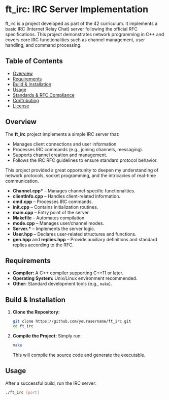 # ft_irc: IRC Server Implementation

ft_irc is a project developed as part of the 42 curriculum. It implements a basic IRC (Internet Relay Chat) server following the official RFC specifications. This project demonstrates network programming in C++ and covers core IRC functionalities such as channel management, user handling, and command processing.

## Table of Contents

- [Overview](#overview)
- [Requirements](#requirements)
- [Build & Installation](#build--installation)
- [Usage](#usage)
- [Standards & RFC Compliance](#standards--rfc-compliance)
- [Contributing](#contributing)
- [License](#license)

## Overview

The **ft_irc** project implements a simple IRC server that:
- Manages client connections and user information.
- Processes IRC commands (e.g., joining channels, messaging).
- Supports channel creation and management.
- Follows the IRC RFC guidelines to ensure standard protocol behavior.

This project provided a great opportunity to deepen my understanding of network protocols, socket programming, and the intricacies of real-time communication.


- **Channel.cpp\*** – Manages channel-specific functionalities.
- **clientInfo.cpp** – Handles client-related information.
- **cmd.cpp** – Processes IRC commands.
- **init.cpp** – Contains initialization routines.
- **main.cpp** – Entry point of the server.
- **Makefile** – Automates compilation.
- **mode.cpp** – Manages user/channel modes.
- **Server.\*** – Implements the server logic.
- **User.hpp** – Declares user-related structures and functions.
- **gen.hpp** and **replies.hpp** – Provide auxiliary definitions and standard replies according to the RFC.

## Requirements

- **Compiler:** A C++ compiler supporting C++11 or later.
- **Operating System:** Unix/Linux environment recommended.
- **Other:** Standard development tools (e.g., `make`).

## Build & Installation

1. **Clone the Repository:**
    ```bash
    git clone https://github.com/yourusername/ft_irc.git
    cd ft_irc
    ```

2. **Compile the Project:**
    Simply run:
    ```bash
    make
    ```
    This will compile the source code and generate the executable.

## Usage

After a successful build, run the IRC server:
```bash
./ft_irc [port]


